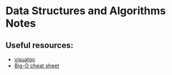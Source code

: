 # Data Structures and Algorithms Notes
## Useful resources:
- [visualgo](https://visualgo.net/en) 
- [Big-O cheat sheet](https://www.bigocheatsheet.com/)
